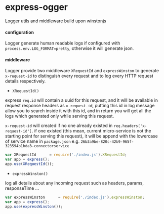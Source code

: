 # express-ogger
Logger utils and middleware build upon winstonjs

#### configuration
Logger generate human readable logs if configured with `process.env.LOG_FORMAT=pretty`, otherwise it will generate json.


#### middleware
 Logger provide two middleware `XRequestId` and `expressWinston` to generate `x-request-id` to distinguish every request and to log every HTTP request details respectively.

 * `XRequestId()`

  express `req.id` will contain a uuid for this request, and it will be available in request response headers as `x-request-id`, putting this id in log message allow you to search inside it with this id, and in return you will get all the logs which generated only while serving this request.

  `x-request-id` will created if no one already existed in `req.headers['x-request-id']`. if one existed (this mean, current micro-service is not the starting point for serving this request), it will be append with the lowercase of service name in `package.json` e.g. `26b3a9be-820c-42b9-965f-323594b1bda3-connectorservice`

  ```javascript
  var XRequestId      = require('./index.js').XRequestId;
  var app = express();
  app.use(XRequestId());
  ```
 * `expressWinston()`

  log all details about any incoming request such as headers, params, responseTime ...

  ```javascript
  var expressWinston      = require('./index.js').expressWinston;
  var app = express();
  app.use(expressWinston());
  ```
